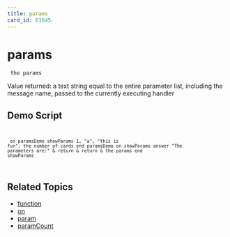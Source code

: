 ```yaml
---
title: params
card_id: 61645
---
```


# params

<code><pre>
the params
</pre></code>

Value returned: a text string equal to the entire parameter list, including the message name, passed to the currently executing handler 


## Demo Script

<code><pre>
<code><pre>
on paramsDemo
  showParams 1, "a", "this is fun", the number of cards
end paramsDemo
on showParams
   answer "The parameters are:" & return & return & the params
end showParams
</pre></code>
</pre></code>

## Related Topics

* [function](/HyperTalkReference/keywords/function)
* [on](/HyperTalkReference/keywords/on)
* [param](/HyperTalkReference/functions/param)
* [paramCount](/HyperTalkReference/functions/paramCount)
